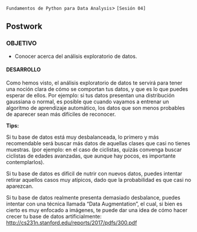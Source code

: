  `Fundamentos de Python para Data Analysis`> `[Sesión 04]`  
 
## Postwork 

### OBJETIVO 
 - Conocer acerca del análisis exploratorio de datos. 

#### DESARROLLO
Como hemos visto, el análisis exploratorio de datos te servirá para tener una noción clara de cómo se comportan tus datos, y que es lo que puedes esperar de ellos. Por ejemplo: si tus datos presentan una distribución gaussiana o normal, es posible que cuando vayamos a entrenar un algoritmo de aprendizaje automático, los datos que son menos probables de aparecer sean más difíciles de reconocer.  

**Tips:**  

Si tu base de datos está muy desbalanceada, lo primero y más recomendable será buscar más datos de aquellas clases que casi no tienes muestras. (por ejemplo: en el caso de ciclistas, quizás convenga buscar ciclistas de edades avanzadas, que aunque hay pocos, es importante contemplarlos).  

Si tu base de datos es difícil de nutrir con nuevos datos, puedes intentar retirar aquellos casos muy atípicos, dado que la probabilidad es que casi no aparezcan. 

Si tu base de datos realmente presenta demasiado desbalance, puedes intentar con una técnica llamada “Data Augmentation”, el cual, si bien es cierto es muy enfocado a imágenes, te puede dar una idea de cómo hacer crecer tu base de datos artificialmente:   http://cs231n.stanford.edu/reports/2017/pdfs/300.pdf 

